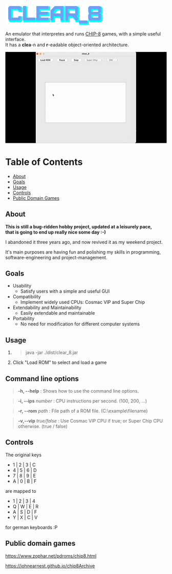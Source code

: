 ![clear_8](assets/logo.png)

An emulator that interpretes and runs [CHIP-8](https://en.wikipedia.org/wiki/CHIP-8) games, with a simple useful interface.
<br>It has a **clea**-n and **r**-eadable object-oriented architecture.

![clear_8](assets/demo.gif)

Table of Contents
=================
* [About](#about)
* [Goals](#goals)
* [Usage](#usage)
* [Controls](#controls)
* [Public Domain Games](#public-domain-games)

About
-----
**This is still a bug-ridden hobby project, updated at a leisurely pace, 
<br>that is going to end up really nice some day :-)**

I abandoned it three years ago, and now revived it as my weekend project.

It's main purposes are having fun and polishing my skills in programming, 
<br>software-engineering and project-management.

Goals
-----
- Usability
  - Satisfy users with a simple and useful GUI
- Compatibility
  - Implement widely used CPUs: Cosmac VIP and Super Chip
- Extendability and Maintainability
  - Easily extendable and maintainable
- Portability
  - No need for modification for different computer systems

Usage
-----
1. > java -jar ./dist/clear_8.jar
2. Click "Load ROM" to select and load a game

Command line options
--------------------

> **-h, --help** : Shows how to use the command line options.

> **-i, --ips** _number_ :   CPU instructions per second. (100, 200, ...)

> **-r, --rom** _path_ :  File path of a ROM file. (C:\example\filename)

> **-v,--vip** _true/false_ :   Use Cosmac VIP CPU if true; or Super Chip CPU otherwise.
(true / false)

Controls
--------

The original keys

* 1 | 2 | 3 | C
* 4 | 5 | 6 | D
* 7 | 8 | 9 | E
* A | 0 | B | F

are mapped to

* 1 | 2 | 3 | 4
* Q | W | E | R
* A | S | D | F
* Y | X | C | V

for german keyboards :P

Public domain games
-------------------

https://www.zophar.net/pdroms/chip8.html

https://johnearnest.github.io/chip8Archive
